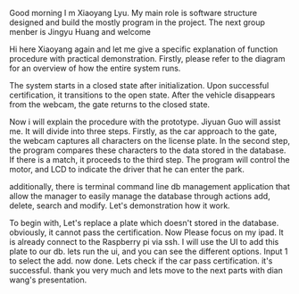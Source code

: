 
Good morning I m Xiaoyang Lyu. My main role is software structure designed and build the mostly program in the project. The next group menber is Jingyu Huang and welcome

Hi here Xiaoyang again and let me give a specific explanation of function procedure with practical demonstration. Firstly, please refer to the diagram for an overview of how the entire system runs.


The system starts in a closed state after initialization. Upon successful certification, it transitions to the open state. After the vehicle disappears from the webcam, the gate returns to the closed state.



Now i will explain the procedure with the prototype. Jiyuan Guo will assist me. It will divide into three steps. Firstly, as the car approach to the gate, the webcam captures all characters on the license plate. In the second step, the program compares these characters to the data stored in the database. If there is a match, it proceeds to the third step. 
The program will control the motor, and LCD to indicate the driver that he can enter the park.

additionally, there is terminal command line db management application that allow the manager to easily manage the database through actions add, delete, search and modify. Let's demonstration how it work. 


To begin with, Let's replace a plate which doesn't stored in the database. obviously, it cannot pass the certification. Now Please focus on my ipad. It is already connect to the Raspberry pi via ssh.  I will use the UI to add this plate to our db. lets run the ui, and you can see the different options. Input 1 to select the add.  now done. Lets check if the car pass certification. it's successful. thank you very much and lets move to the next parts with dian wang's presentation.